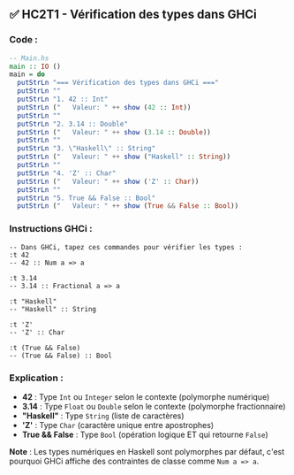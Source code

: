 ## ✅ HC2T1 - Vérification des types dans GHCi

### Code :

```haskell
-- Main.hs
main :: IO ()
main = do
  putStrLn "=== Vérification des types dans GHCi ==="
  putStrLn ""
  putStrLn "1. 42 :: Int"
  putStrLn ("   Valeur: " ++ show (42 :: Int))
  putStrLn ""
  putStrLn "2. 3.14 :: Double"
  putStrLn ("   Valeur: " ++ show (3.14 :: Double))
  putStrLn ""
  putStrLn "3. \"Haskell\" :: String"
  putStrLn ("   Valeur: " ++ show ("Haskell" :: String))
  putStrLn ""
  putStrLn "4. 'Z' :: Char"
  putStrLn ("   Valeur: " ++ show ('Z' :: Char))
  putStrLn ""
  putStrLn "5. True && False :: Bool"
  putStrLn ("   Valeur: " ++ show (True && False :: Bool))
```

### Instructions GHCi :

```ghci
-- Dans GHCi, tapez ces commandes pour vérifier les types :
:t 42
-- 42 :: Num a => a

:t 3.14
-- 3.14 :: Fractional a => a

:t "Haskell"
-- "Haskell" :: String

:t 'Z'
-- 'Z' :: Char

:t (True && False)
-- (True && False) :: Bool
```

### Explication :

* **42** : Type `Int` ou `Integer` selon le contexte (polymorphe numérique)
* **3.14** : Type `Float` ou `Double` selon le contexte (polymorphe fractionnaire)
* **"Haskell"** : Type `String` (liste de caractères)
* **'Z'** : Type `Char` (caractère unique entre apostrophes)
* **True && False** : Type `Bool` (opération logique ET qui retourne `False`)

**Note** : Les types numériques en Haskell sont polymorphes par défaut, c'est pourquoi GHCi affiche des contraintes de classe comme `Num a => a`.
